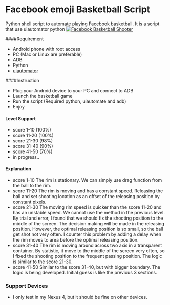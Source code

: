 # Facebook emoji Basketball Script

Python shell script to automate playing Facebook basketball. It is a script that use uiautomator python
[![Facebook Basketball Shooter](http://img.youtube.com/vi/DkmA7ZoSWr4/0.jpg)](http://www.youtube.com/watch?v=DkmA7ZoSWr4)

####Requirement
* Android phone with root access
* PC (Mac or Linux are preferable)
* ADB
* Python
* [uiautomator](https://github.com/xiaocong/uiautomator)

####Instruction
* Plug your Android device to your PC and connect to ADB
* Launch the basketball game
* Run the script (Required python, uiautomate and adb)
* Enjoy

#### Level Support
* score 1-10 (100%)
* score 11-20 (100%)
* score 21-30 (98%)
* score 31-40 (90%)
* score 41-50 (70%)
* in progress..

#### Explanation
* score 1-10 The rim is stationary. We can simply use drag function from the ball to the rim.
* score 11-20 The rim is moving and has a constant speed. Releasing the ball and set shooting location as an offset of the releasing position by constant pixels.
* score 21-30 The moving rim speed is quicker than the score 11-20 and has an unstable speed. We cannot use the method in the previous level. By trial and error, I found that we should fix the shooting position to the middle of the screen. The decision making will be made in the releasing position. However, the optimal releasing position is so small, so the ball get shot not very often. I counter this problem by adding a delay when the rim moves to area before the optimal releasing position.
* score 31-40 The rim is moving around across two axis in a transparent container. By statistic, it move to the middle of the screen very often, so I fixed the shooting position to the frequent passing position. The logic is similar to the score 21-30.
* score 41-50 Similar to the score 31-40, but with bigger boundary. The logic is being developed. Initial guess is like the previous 3 sections.

### Support Devices
* I only test in my Nexus 4, but it should be fine on other devices.
